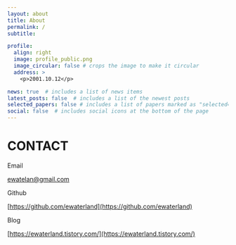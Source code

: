 ```yaml
---
layout: about
title: About
permalink: /
subtitle: 

profile:
  align: right
  image: profile_public.png
  image_circular: false # crops the image to make it circular
  address: >
    <p>2001.10.12</p>

news: true  # includes a list of news items
latest_posts: false  # includes a list of the newest posts
selected_papers: false # includes a list of papers marked as "selected={true}"
social: false  # includes social icons at the bottom of the page
---
```


# CONTACT

Email

[ewatelan@gmail.com](ewatelan@gmail.com)

Github

[https://github.com/ewaterland](https://github.com/ewaterland)

Blog

[https://ewaterland.tistory.com/](https://ewaterland.tistory.com/)
